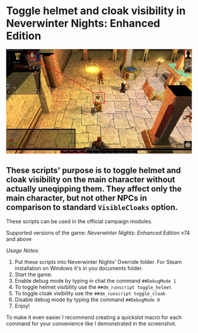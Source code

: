 # Toggle helmet and cloak visibility in Neverwinter Nights: Enhanced Edition

![Demonstration](screenshot.jpg)

## These scripts' purpose is to toggle helmet and cloak visibility on the main character without actually uneqipping them. They affect only the main character, but not other NPCs in comparison to standard `VisibleCloaks` option.

These scripts can be used in the official campaign modules.

Supported versions of the game: *Neverwinter Nights: Enhanced Edition* v74 and above

*Usage Notes:*
1. Put these scripts into Neverwinter Nights' Override folder. For Steam installation on Windows it's in you documents folder.
2. Start the game.
3. Enable debug mode by typing in chat the command `##DebugMode 1`
4. To toggle helmet visibility use the `##dm_runscript toggle_helmet`
4. To toggle cloak visibility use the `##dm_runscript toggle_cloak`
4. Disable debug mode by typing the command `##DebugMode 0`
5. Enjoy!

To make it even easier I recommend creating a quickslot macro for each command for your convenience like I demonstrated in the screenshot.